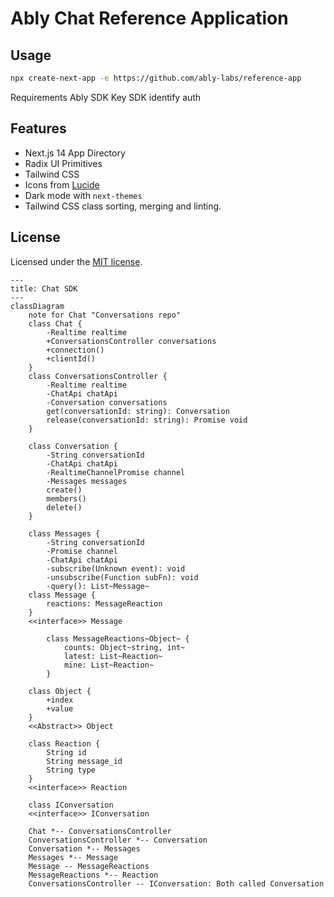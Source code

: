 # Ably Chat Reference Application

## Usage

```bash
npx create-next-app -e https://github.com/ably-labs/reference-app

```

Requirements
Ably SDK Key
SDK identify auth

## Features

- Next.js 14 App Directory
- Radix UI Primitives
- Tailwind CSS
- Icons from [Lucide](https://lucide.dev)
- Dark mode with `next-themes`
- Tailwind CSS class sorting, merging and linting.

## License

Licensed under the [MIT license](https://github.com/shadcn/ui/blob/main/LICENSE.md).

```mermaid
---
title: Chat SDK
---
classDiagram
    note for Chat "Conversations repo"
    class Chat {
        -Realtime realtime
		+ConversationsController conversations
        +connection()
        +clientId()
    }
	class ConversationsController {
	    -Realtime realtime
	    -ChatApi chatApi
	    -Conversation conversations
	    get(conversationId: string): Conversation
	    release(conversationId: string): Promise void
	}

    class Conversation {
        -String conversationId
        -ChatApi chatApi
        -RealtimeChannelPromise channel
        -Messages messages
        create()
        members()
        delete()
    }

	class Messages {
        -String conversationId
        -Promise channel
        -ChatApi chatApi
        -subscribe(Unknown event): void
        -unsubscribe(Function subFn): void
        -query(): List~Message~
    class Message {
		reactions: MessageReaction
	}
    <<interface>> Message

		class MessageReactions~Object~ {
			counts: Object~string, int~
			latest: List~Reaction~
			mine: List~Reaction~
		}

    class Object {
		+index
		+value
	}
    <<Abstract>> Object

    class Reaction {
		String id
	    String message_id
	    String type
	}
    <<interface>> Reaction

	class IConversation
    <<interface>> IConversation

 	Chat *-- ConversationsController
    ConversationsController *-- Conversation
    Conversation *-- Messages
    Messages *-- Message
	Message -- MessageReactions
	MessageReactions *-- Reaction
	ConversationsController -- IConversation: Both called Conversation
```
